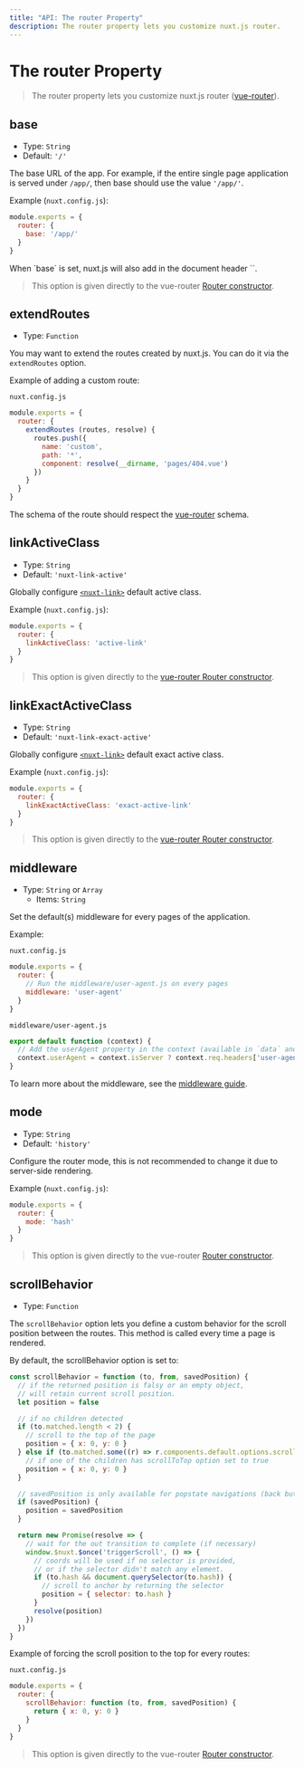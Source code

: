 ```yaml
---
title: "API: The router Property"
description: The router property lets you customize nuxt.js router.
---
```


# The router Property

> The router property lets you customize nuxt.js router ([vue-router](https://router.vuejs.org/en/)).

## base

- Type: `String`
- Default: `'/'`

The base URL of the app. For example, if the entire single page application is served under `/app/`, then base should use the value `'/app/'`.

Example (`nuxt.config.js`):
```js
module.exports = {
  router: {
    base: '/app/'
  }
}
```

<p class="Alert Alert-blue">When `base` is set, nuxt.js will also add in the document header `<base href="{{ router.base }}"/>`.</p>

> This option is given directly to the vue-router [Router constructor](https://router.vuejs.org/en/api/options.html).

## extendRoutes

- Type: `Function`

You may want to extend the routes created by nuxt.js. You can do it via the `extendRoutes` option.

Example of adding a custom route:

`nuxt.config.js`
```js
module.exports = {
  router: {
    extendRoutes (routes, resolve) {
      routes.push({
        name: 'custom',
        path: '*',
        component: resolve(__dirname, 'pages/404.vue')
      })
    }
  }
}
```

The schema of the route should respect the [vue-router](https://router.vuejs.org/en/) schema.

## linkActiveClass

- Type: `String`
- Default: `'nuxt-link-active'`

Globally configure [`<nuxt-link>`](/api/components-nuxt-link) default active class.

Example (`nuxt.config.js`):
```js
module.exports = {
  router: {
    linkActiveClass: 'active-link'
  }
}
```

> This option is given directly to the [vue-router Router constructor](https://router.vuejs.org/en/api/options.html).

## linkExactActiveClass

- Type: `String`
- Default: `'nuxt-link-exact-active'`

Globally configure [`<nuxt-link>`](/api/components-nuxt-link) default exact active class.

Example (`nuxt.config.js`):
```js
module.exports = {
  router: {
    linkExactActiveClass: 'exact-active-link'
  }
}
```

> This option is given directly to the [vue-router Router constructor](https://router.vuejs.org/en/api/options.html).

## middleware

- Type: `String` or `Array`
  - Items: `String`

Set the default(s) middleware for every pages of the application.

Example:

`nuxt.config.js`
```js
module.exports = {
  router: {
    // Run the middleware/user-agent.js on every pages
    middleware: 'user-agent'
  }
}
```

`middleware/user-agent.js`
```js
export default function (context) {
  // Add the userAgent property in the context (available in `data` and `fetch`)
  context.userAgent = context.isServer ? context.req.headers['user-agent'] : navigator.userAgent
}
```

To learn more about the middleware, see the [middleware guide](/guide/routing#middleware).

## mode

- Type: `String`
- Default: `'history'`

Configure the router mode, this is not recommended to change it due to server-side rendering.

Example (`nuxt.config.js`):
```js
module.exports = {
  router: {
    mode: 'hash'
  }
}
```

> This option is given directly to the vue-router [Router constructor](https://router.vuejs.org/en/api/options.html).

## scrollBehavior

- Type: `Function`

The `scrollBehavior` option lets you define a custom behavior for the scroll position between the routes. This method is called every time a page is rendered.

By default, the scrollBehavior option is set to:

```js
const scrollBehavior = function (to, from, savedPosition) {
  // if the returned position is falsy or an empty object,
  // will retain current scroll position.
  let position = false

  // if no children detected
  if (to.matched.length < 2) {
    // scroll to the top of the page
    position = { x: 0, y: 0 }
  } else if (to.matched.some((r) => r.components.default.options.scrollToTop)) {
    // if one of the children has scrollToTop option set to true
    position = { x: 0, y: 0 }
  }

  // savedPosition is only available for popstate navigations (back button)
  if (savedPosition) {
    position = savedPosition
  }

  return new Promise(resolve => {
    // wait for the out transition to complete (if necessary)
    window.$nuxt.$once('triggerScroll', () => {
      // coords will be used if no selector is provided,
      // or if the selector didn't match any element.
      if (to.hash && document.querySelector(to.hash)) {
        // scroll to anchor by returning the selector
        position = { selector: to.hash }
      }
      resolve(position)
    })
  })
}
```

Example of forcing the scroll position to the top for every routes:

`nuxt.config.js`
```js
module.exports = {
  router: {
    scrollBehavior: function (to, from, savedPosition) {
      return { x: 0, y: 0 }
    }
  }
}
```

> This option is given directly to the vue-router [Router constructor](https://router.vuejs.org/en/api/options.html).
